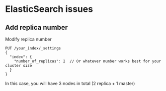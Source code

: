 # ElasticSearch issues
## Add replica number
Modify replica number
```
PUT /your_index/_settings
{
  "index": {
    "number_of_replicas": 2  // Or whatever number works best for your cluster size
  }
}
```
In this case, you will have 3 nodes in total (2 replica + 1 master)